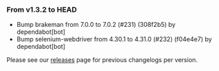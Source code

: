 ### From v1.3.2 to HEAD

- Bump brakeman from 7.0.0 to 7.0.2 (#231) (308f2b5) by dependabot[bot]
- Bump selenium-webdriver from 4.30.1 to 4.31.0 (#232) (f04e4e7) by dependabot[bot]

Please see our [releases](https://github.com/devxiongmao/truckin-along/releases/) page for previous changelogs per version.

